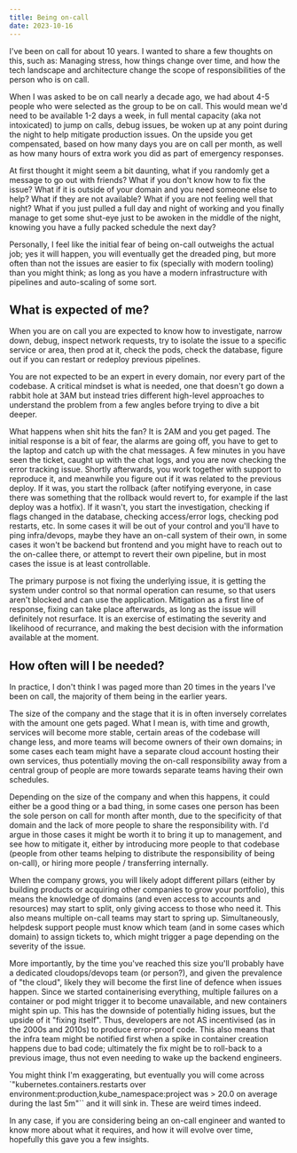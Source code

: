 ```yaml
---
title: Being on-call
date: 2023-10-16
---
```


I've been on call for about 10 years. I wanted to share a few thoughts on this, such as: Managing stress, how things change over time, and how the tech landscape and architecture change the scope of responsibilities of the person who is on call.

When I was asked to be on call nearly a decade ago, we had about 4-5 people who were selected as the group to be on call. This would mean we'd need to be available 1-2 days a week, in full mental capacity (aka not intoxicated) to jump on calls, debug issues, be woken up at any point during the night to help mitigate production issues. On the upside you get compensated, based on how many days you are on call per month, as well as how many hours of extra work you did as part of emergency responses.

At first thought it might seem a bit daunting, what if you randomly get a message to go out with friends? What if you don't know how to fix the issue? What if it is outside of your domain and you need someone else to help? What if they are not available? What if you are not feeling well that night? What if you just pulled a full day and night of working and you finally manage to get some shut-eye just to be awoken in the middle of the night, knowing you have a fully packed schedule the next day?

Personally, I feel like the initial fear of being on-call outweighs the actual job; yes it will happen, you will eventually get the dreaded ping, but more often than not the issues are easier to fix (specially with modern tooling) than you might think; as long as you have a modern infrastructure with pipelines and auto-scaling of some sort.

## What is expected of me?

When you are on call you are expected to know how to investigate, narrow down, debug, inspect network requests, try to isolate the issue to a specific service or area, then prod at it, check the pods, check the database, figure out if you can restart or redeploy previous pipelines.

You are not expected to be an expert in every domain, nor every part of the codebase. A critical mindset is what is needed, one that doesn't go down a rabbit hole at 3AM but instead tries different high-level approaches to understand the problem from a few angles before trying to dive a bit deeper.

What happens when shit hits the fan? It is 2AM and you get paged. The initial response is a bit of fear, the alarms are going off, you have to get to the laptop and catch up with the chat messages. A few minutes in you have seen the ticket, caught up with the chat logs, and you are now checking the error tracking issue. Shortly afterwards, you work together with support to reproduce it, and meanwhile you figure out if it was related to the previous deploy. If it was, you start the rollback (after notifying everyone, in case there was something that the rollback would revert to, for example if the last deploy was a hotfix). If it wasn't, you start the investigation, checking if flags changed in the database, checking access/error logs, checking pod restarts, etc. In some cases it will be out of your control and you'll have to ping infra/devops, maybe they have an on-call system of their own, in some cases it won't be backend but frontend and you might have to reach out to the on-callee there, or attempt to revert their own pipeline, but in most cases the issue is at least controllable.

The primary purpose is not fixing the underlying issue, it is getting the system under control so that normal operation can resume, so that users aren't blocked and can use the application. Mitigation as a first line of response, fixing can take place afterwards, as long as the issue will definitely not resurface. It is an exercise of estimating the severity and likelihood of recurrance, and making the best decision with the information available at the moment.

## How often will I be needed?

In practice, I don't think I was paged more than 20 times in the years I've been on call, the majority of them being in the earlier years.

The size of the company and the stage that it is in often inversely correlates with the amount one gets paged. What I mean is, with time and growth, services will become more stable, certain areas of the codebase will change less, and more teams will become owners of their own domains; in some cases each team might have a separate cloud account hosting their own services, thus potentially moving the on-call responsibility away from a central group of people are more towards separate teams having their own schedules.

Depending on the size of the company and when this happens, it could either be a good thing or a bad thing, in some cases one person has been the sole person on call for month after month, due to the specificity of that domain and the lack of more people to share the responsibility with. I'd argue in those cases it might be worth it to bring it up to management, and see how to mitigate it, either by introducing more people to that codebase (people from other teams helping to distribute the responsibility of being on-call), or hiring more people / transferring internally.

When the company grows, you will likely adopt different pillars (either by building products or acquiring other companies to grow your portfolio), this means the knowledge of domains (and even access to accounts and resources) may start to split, only giving access to those who need it. This also means multiple on-call teams may start to spring up. Simultaneously, helpdesk support people must know which team (and in some cases which domain) to assign tickets to, which might trigger a page depending on the severity of the issue.

More importantly, by the time you've reached this size you'll probably have a dedicated cloudops/devops team (or person?), and given the prevalence of "the cloud", likely they will become the first line of defence when issues happen. Since we started containerising everything, multiple failures on a container or pod might trigger it to become unavailable, and new containers might spin up. This has the downside of potentially hiding issues, but the upside of it "fixing itself". Thus, developers are not AS incentivised (as in the 2000s and 2010s) to produce error-proof code. This also means that the infra team might be notified first when a spike in container creation happens due to bad code; ultimately the fix might be to roll-back to a previous image, thus not even needing to wake up the backend engineers.

You might think I'm exaggerating, but eventually you will come across `"kubernetes.containers.restarts over environment:production,kube_namespace:project was > 20.0 on average during the last 5m"`` and it will sink in. These are weird times indeed.

In any case, if you are considering being an on-call engineer and wanted to know more about what it requires, and how it will evolve over time, hopefully this gave you a few insights.
